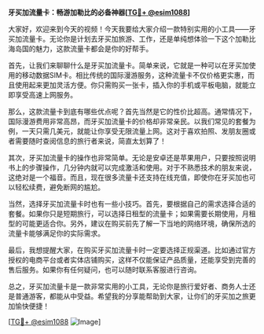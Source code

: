 **牙买加流量卡：畅游加勒比的必备神器[[TG💪+ @esim1088](https://t.me/s/esim1088)]**

大家好，欢迎来到今天的视频！今天我要给大家介绍一款特别实用的小工具——牙买加流量卡。无论你是计划去牙买加旅游、工作，还是单纯想体验一下这个加勒比海岛国的魅力，这款流量卡都会是你的好帮手。

首先，让我们来聊聊什么是牙买加流量卡。简单来说，它就是一种可以在牙买加使用的移动数据SIM卡。相比传统的国际漫游服务，这种流量卡不仅价格更实惠，而且使用起来更加灵活方便。你只需购买一张卡，插入你的手机或平板电脑，就能立即享受高速上网服务。

那么，这款流量卡到底有哪些优点呢？首先当然是它的性价比超高。通常情况下，国际漫游费用非常高昂，而牙买加流量卡的价格却非常亲民。以我们常见的套餐为例，一天只需几美元，就能让你享受无限流量上网。这对于喜欢拍照、发朋友圈或者需要随时查阅信息的旅行者来说，简直太划算了！

其次，牙买加流量卡的操作也非常简单。无论是安卓还是苹果用户，只要按照说明书上的步骤操作，几分钟内就可以完成激活和使用。对于不熟悉技术的朋友来说，这绝对是一个福音。而且，现在很多流量卡还支持在线充值，即使你在牙买加也可以轻松续费，避免断网的尴尬。

当然，选择牙买加流量卡时也有一些小技巧。首先，要根据自己的需求选择合适的套餐。如果你只是短期旅行，可以选择日租型的流量卡；如果需要长期使用，月租型的可能更适合你。另外，建议在购买前先了解一下当地的网络环境，确保所选的流量卡能够满足你的实际需求。

最后，我想提醒大家，在购买牙买加流量卡时一定要选择正规渠道。比如通过官方授权的电商平台或者实体店铺购买，这样不仅能保证产品质量，还能享受到完善的售后服务。如果你有任何疑问，也可以随时联系客服进行咨询。

总之，牙买加流量卡是一款非常实用的小工具，无论你是旅行爱好者、商务人士还是普通游客，都能从中受益。希望我的分享能帮助到大家，让你们的牙买加之旅更加愉快便捷！

[[TG💪+ @esim1088](https://t.me/s/esim1088) ![Image](https://i.postimg.cc/4NQfJmqS/Snipaste-2025-05-13-00-14-12.png)]